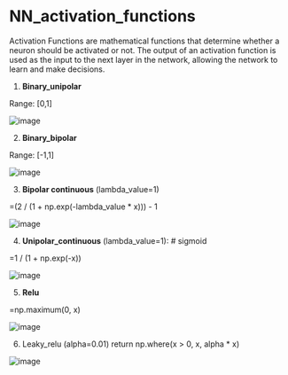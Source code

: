 # NN_activation_functions

Activation Functions are mathematical functions that determine whether a neuron should be activated or not. The output of an activation function is used as the input to the next layer in the network, allowing the network to learn and make decisions.

1. **Binary_unipolar**
   
Range: [0,1]

![image](https://github.com/user-attachments/assets/2c557a0d-6b3c-43c8-93a6-d2a24212efc9)


2. **Binary_bipolar**
   
Range: [-1,1]

![image](https://github.com/user-attachments/assets/5009305c-9a2a-4902-b5b1-b9f826e84ab9)


3. **Bipolar continuous** (lambda_value=1)
   
=(2 / (1 + np.exp(-lambda_value * x))) - 1

![image](https://github.com/user-attachments/assets/8dccf996-dde5-4d0d-be4f-b51d077bec77)

    
4. **Unipolar_continuous** (lambda_value=1): # sigmoid
   
=1 / (1 + np.exp(-x))

![image](https://github.com/user-attachments/assets/f615f510-f1bf-4677-9695-6b5d8acd978f)


5. **Relu**
   
=np.maximum(0, x)
   
![image](https://github.com/user-attachments/assets/15473f8f-ba83-424a-a7df-6e237526058f)


6. Leaky_relu (alpha=0.01)
    return np.where(x > 0, x, alpha * x)
    
![image](https://github.com/user-attachments/assets/a445a1ae-9398-4cb1-b293-32d3f0e6460d)

